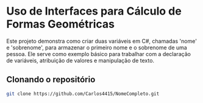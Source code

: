 # Uso de Interfaces para Cálculo de Formas Geométricas

Este projeto demonstra como criar duas variáveis em C#, chamadas 'nome' e 'sobrenome', para armazenar o primeiro nome e o sobrenome de uma pessoa. Ele serve como exemplo básico para trabalhar com a declaração de variáveis, atribuição de valores e manipulação de texto.

## Clonando o repositório

```bash
git clone https://github.com/Carlos4415/NomeCompleto.git